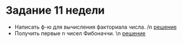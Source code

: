 # **Задание 11 недели**
+ Написать ф-ю для вычисления факториала числа. /n
 [решение](https://github.com/Kalinin-Alexander/first_rep/blob/main/10thWeek/task1.html)
+ Получить первые n чисел Фибоначчи. \n
 [решение](https://github.com/Kalinin-Alexander/first_rep/blob/main/10thWeek/style.css)

